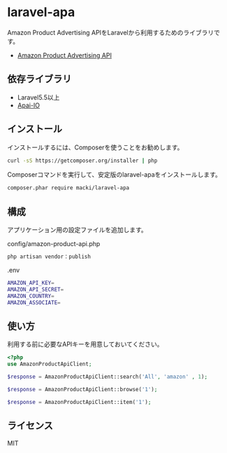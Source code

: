 laravel-apa
================

Amazon Product Advertising APIをLaravelから利用するためのライブラリです。

- [Amazon Product Advertising API](https://affiliate.amazon.co.jp/assoc_credentials/home) 


## 依存ライブラリ
- Laravel5.5以上
- [Apai-IO](http://apai-io.readthedocs.io/en/latest/)


## インストール
インストールするには、Composerを使うことをお勧めします。
```bash
curl -sS https://getcomposer.org/installer | php
```

Composerコマンドを実行して、安定版のlaravel-apaをインストールします。
```bash
composer.phar require macki/laravel-apa
```


## 構成
アプリケーション用の設定ファイルを追加します。

config/amazon-product-api.php

```bash
php artisan vendor：publish
```

.env

```bash
AMAZON_API_KEY=
AMAZON_API_SECRET=
AMAZON_COUNTRY=
AMAZON_ASSOCIATE=
```

## 使い方

利用する前に必要なAPIキーを用意しておいてください。  


```php
<?php
use AmazonProductApiClient;

$response = AmazonProductApiClient::search('All', 'amazon' , 1);

$response = AmazonProductApiClient::browse('1');

$response = AmazonProductApiClient::item('1');

```


## ライセンス
MIT
